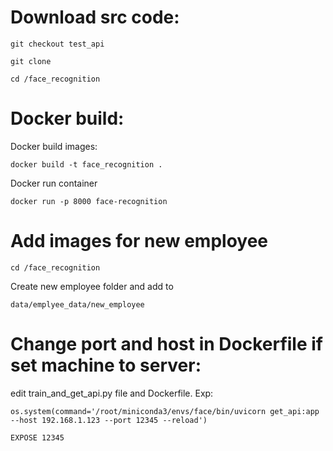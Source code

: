 # Download src code:

```git checkout test_api```

```git clone```

```cd /face_recognition```

# Docker build:

Docker build images:

```docker build -t face_recognition .```
  
Docker run container

```docker run -p 8000 face-recognition```

# Add images for new employee

```cd /face_recognition```

Create new employee folder and add to

```data/emplyee_data/new_employee```

# Change port and host in Dockerfile if set machine to server:
edit train_and_get_api.py file and Dockerfile. Exp:

```os.system(command='/root/miniconda3/envs/face/bin/uvicorn get_api:app --host 192.168.1.123 --port 12345 --reload')```

```EXPOSE 12345```



